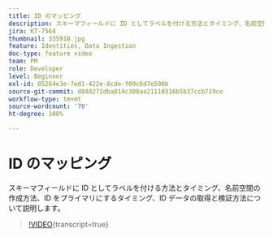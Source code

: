 ```yaml
---
title: ID のマッピング
description: スキーマフィールドに ID としてラベルを付ける方法とタイミング、名前空間の作成方法を説明します。ID をプライマリにするタイミングと、ID データの取り込みと検証の方法について説明します。
jira: KT-7564
thumbnail: 335918.jpg
feature: Identities, Data Ingestion
doc-type: feature video
team: PM
role: Developer
level: Beginner
exl-id: 05264e3e-7ed1-422e-8cde-f09c6d7e590b
source-git-commit: d848272dba814c300aa21110316b5b37ccb719ce
workflow-type: tm+mt
source-wordcount: '70'
ht-degree: 100%

---
```


# ID のマッピング

スキーマフィールドに ID としてラベルを付ける方法とタイミング、名前空間の作成方法、ID をプライマリにするタイミング、ID データの取得と検証方法について説明します。

>[!VIDEO](https://video.tv.adobe.com/v/335918?quality=12&learn=on){transcript=true}
